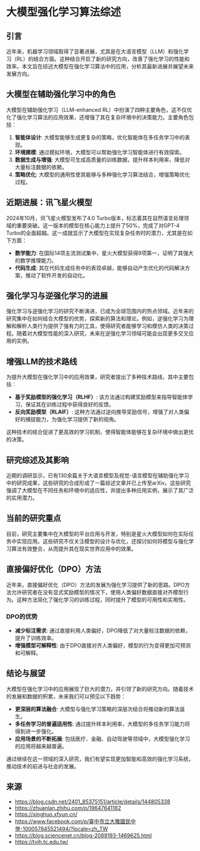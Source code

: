 # 大模型强化学习算法综述

## 引言

近年来，机器学习领域取得了显著进展，尤其是在大语言模型（LLM）和强化学习（RL）的结合方面。这种结合开启了新的研究方向，改善了强化学习的性能和效率。本文旨在综述大模型在强化学习算法中的应用，分析其最新进展并展望未来发展方向。

## 大模型在辅助强化学习中的角色

大模型在辅助强化学习（LLM-enhanced RL）中扮演了四种主要角色，这不仅优化了强化学习算法的应用效果，还增强了其在复杂环境中的决策能力。主要角色包括：

1. **智能体设计**: 大模型能够生成更复杂的策略，优化智能体在多任务学习中的表现。
2. **环境建模**: 通过模拟环境，大模型可以帮助强化学习智能体进行有效探索。
3. **数据生成与增强**: 大模型可生成高质量的训练数据，提升样本利用率，降低对大量标注数据的依赖。
4. **策略优化**: 大模型的通用性使其能够与多种强化学习算法结合，增强策略优化过程。

## 近期进展：讯飞星火模型

2024年10月，讯飞星火模型发布了4.0 Turbo版本，标志着其在自然语言处理领域的重要突破。这一版本的模型在核心能力上提升了50%，完成了对GPT-4 Turbo的全面超越。这一成就显示了大模型在实现复杂任务时的潜力，尤其是在如下方面：

- **数学能力**: 在国际14项主流测试集中，星火大模型获得9项第一，证明了其强大的数学推理能力。
- **代码生成**: 其在代码生成任务中的表现卓越，能够自动产生优化的代码解决方案，推动了软件开发的自动化。

## 强化学习与逆强化学习的进展

强化学习与逆强化学习的研究不断演进，已成为全球范围内的热点领域。近年来的研究集中在如何结合大模型的优势，探索新的算法和理论。例如，逆强化学习为理解和解析人类行为提供了强有力的工具，使得研究者能够学习和模仿人类的决策过程。随着对大模型性能的深入研究，未来在逆强化学习领域可能会出现更多交叉应用的实例。

## 增强LLM的技术路线

为提升大模型在强化学习中的应用效果，研究者提出了多种技术路线，其中主要包括：
- **基于奖励模型的强化学习（RLHF）**: 该方法通过构建奖励模型来指导智能体学习，保证其在训练过程中获得良好的反馈。
- **反向奖励模型（RLAIF）**: 这种方法通过逆向推导奖励信号，增强了对人类偏好的捕捉能力，为强化学习提供了新的视角。

这种技术的结合促进了更高效的学习机制，使得智能体能够在复杂环境中做出更优的决策。

## 研究综述及其影响

近期的调研显示，已有130余篇关于大语言模型及视觉-语言模型在辅助强化学习中的研究成果，这些研究的合成形成了一篇综述文章并已上传至arXiv。这些研究强调了大模型在不同任务和环境中的适应性，并提出多种应用实例，展示了其广泛的实用潜力。

## 当前的研究重点

目前，研究主要集中在大模型的平台应用与开发，特别是星火大模型如何在实际任务中实现应用。这些研究不仅关注模型的设计与优化，还探讨如何将模型与强化学习算法有效整合，从而提升其在现实世界应用中的效果。

## 直接偏好优化（DPO）方法

近年来，直接偏好优化（DPO）方法的发展为强化学习提供了新的思路。DPO方法允许研究者在没有显式奖励模型的情况下，使用人类偏好数据直接对齐模型行为。这种方法简化了强化学习的训练过程，同时提升了模型的可用性和实用性。

### DPO的优势
- **减少标注需求**: 通过直接利用人类偏好，DPO降低了对大量标注数据的依赖，提升了训练效率。
- **增强模型可解释性**: 由于DPO直接对齐人类偏好，模型的行为变得更加可预测和可解释。

## 结论与展望

大模型在强化学习中的应用展现了巨大的潜力，并引领了新的研究方向。随着技术的发展和数据的积累，未来我们可以预见以下趋势：
- **更深层的算法融合**: 大模型与强化学习策略的深层次结合将推动新的算法诞生。
- **多任务学习的普遍适用性**: 通过提升样本利用率，大模型的多任务学习能力将得到进一步强化。
- **应用场景的不断拓展**: 包括医疗、金融、自动驾驶等领域中，大模型强化学习的应用将越来越普遍。

通过继续在这一领域的深入研究，我们有望实现更加智能和高效的强化学习系统，推动技术的前进与社会的发展。

## 来源

- https://blog.csdn.net/2401_85375151/article/details/144805338
- https://zhuanlan.zhihu.com/p/19647641182
- https://xinghuo.xfyun.cn/
- https://www.facebook.com/p/臺中市立大雅國民中學-100057845521494/?locale=zh_TW
- https://blog.sciencenet.cn/blog-2089193-1469625.html
- https://tyjh.tc.edu.tw/